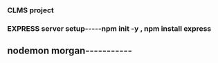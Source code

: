### CLMS project
### EXPRESS server setup-----npm init -y ,    npm install express
## nodemon morgan-----------